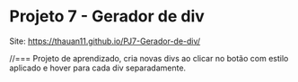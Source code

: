 # Projeto 7 - Gerador de div

Site: https://thauan11.github.io/PJ7-Gerador-de-div/

//===
Projeto de aprendizado, cria novas divs ao clicar no botão com estilo aplicado e hover para cada div separadamente.
